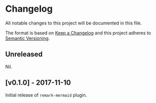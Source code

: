 # Changelog

All notable changes to this project will be documented in this file.

The format is based on [Keep a Changelog](http://keepachangelog.com/) and this project adheres to [Semantic Versioning](http://semver.org/).

## Unreleased

Nil.

## [v0.1.0] - 2017-11-10

Initial release of `remark-mermaid` plugin.
